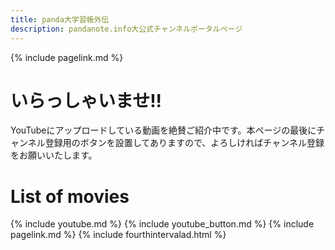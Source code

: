 ```yaml
---
title: panda大学習帳外伝
description: pandanote.info大公式チャンネルポータルページ
---
```

{% include pagelink.md %}

# いらっしゃいませ!!
YouTubeにアップロードしている動画を絶賛ご紹介中です。本ページの最後にチャンネル登録用のボタンを設置してありますので、よろしければチャンネル登録をお願いいたします。
# List of movies
{% include youtube.md %}
{% include youtube_button.md %}
{% include pagelink.md %}
{% include fourthintervalad.html %}
